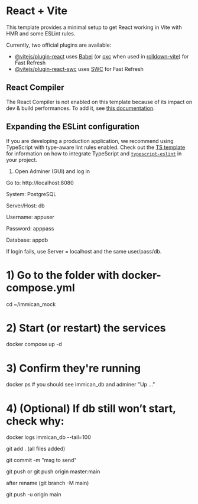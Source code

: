 # React + Vite

This template provides a minimal setup to get React working in Vite with HMR and some ESLint rules.

Currently, two official plugins are available:

- [@vitejs/plugin-react](https://github.com/vitejs/vite-plugin-react/blob/main/packages/plugin-react) uses [Babel](https://babeljs.io/) (or [oxc](https://oxc.rs) when used in [rolldown-vite](https://vite.dev/guide/rolldown)) for Fast Refresh
- [@vitejs/plugin-react-swc](https://github.com/vitejs/vite-plugin-react/blob/main/packages/plugin-react-swc) uses [SWC](https://swc.rs/) for Fast Refresh

## React Compiler

The React Compiler is not enabled on this template because of its impact on dev & build performances. To add it, see [this documentation](https://react.dev/learn/react-compiler/installation).

## Expanding the ESLint configuration

If you are developing a production application, we recommend using TypeScript with type-aware lint rules enabled. Check out the [TS template](https://github.com/vitejs/vite/tree/main/packages/create-vite/template-react-ts) for information on how to integrate TypeScript and [`typescript-eslint`](https://typescript-eslint.io) in your project.


1) Open Adminer (GUI) and log in

Go to: http://localhost:8080

System: PostgreSQL

Server/Host: db

Username: appuser

Password: apppass

Database: appdb

If login fails, use Server = localhost and the same user/pass/db.



# 1) Go to the folder with docker-compose.yml
cd ~/immican_mock

# 2) Start (or restart) the services
docker compose up -d

# 3) Confirm they're running
docker ps            # you should see immican_db and adminer "Up ..."

# 4) (Optional) If db still won’t start, check why:
docker logs immican_db --tail=100





git add . (all files added)

git commit -m "msg to send"

git push or git push origin master:main

after rename (git branch -M main)

git push -u origin main